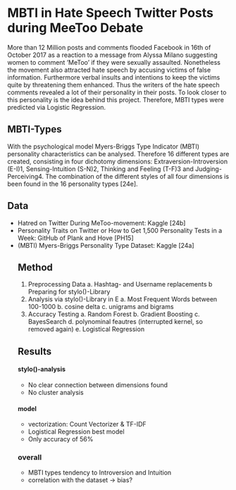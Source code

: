 # MBTI in Hate Speech Twitter Posts during MeeToo Debate
More than 12 Million posts and comments flooded Facebook in 16th of October 2017 as a reaction to a message from Alyssa Milano suggesting women to comment ’MeToo’ if they were sexually assaulted.
Nonetheless the movement also attracted hate speech by accusing victims of false information. Furthermore verbal insults and intentions to keep the victims quite by
threatening them enhanced. Thus the writers of the hate speech comments revealed
a lot of their personality in their posts.
To look closer to this personality is the idea behind this project. Therefore, MBTI types were predicted via Logistic Regression. 
## MBTI-Types
With the psychological model Myers-Briggs Type Indicator (MBTI) personality characteristics
can be analysed. Therefore 16 different types are created, consisting in four dichotomy dimensions: Extraversion-Introversion (E-I)1, Sensing-Intuition (S-N)2, Thinking and Feeling (T-F)3 and Judging-Perceiving4. The combination of the different styles of all four dimensions is been found in the 16 personality types [24e].
## Data
- Hatred on Twitter During MeToo-movement: Kaggle [24b]
- Personality Traits on Twitter or How to Get 1,500 Personality Tests in a Week: GitHub of Plank and Hove [PH15]
- (MBTI) Myers-Briggs Personality Type Dataset: Kaggle [24a]
  ## Method
  1. Preprocessing Data
     a. Hashtag- and Username replacements
     b Preparing for stylo()-Library
  2. Analysis via stylo()-Library in E
     a. Most Frequent Words between 100-1000
     b. cosine delta
     c. unigrams and bigrams
  3. Accuracy Testing
     a. Random Forest
     b. Gradient Boosting
     c. BayesSearch
     d. polynominal feautres (interrupted kernel, so removed again)
     e. Logistical Regression
  ## Results
  #### stylo()-analysis
  - No clear connection between dimensions found
  - No cluster analysis
  #### model
  - vectorization: Count Vectorizer & TF-IDF
  - Logistical Regression best model
  - Only accuracy of 56%
  ### overall
  - MBTI types tendency to Introversion and Intuition
  - correlation with the dataset -> bias?
